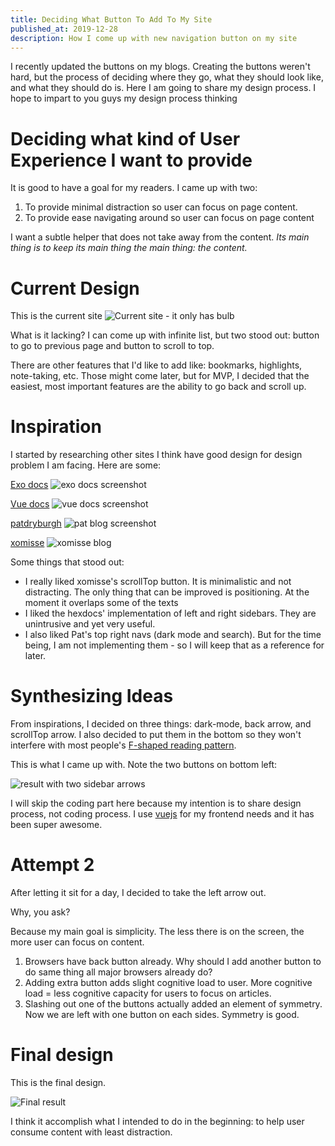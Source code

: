 ```yaml
---
title: Deciding What Button To Add To My Site
published_at: 2019-12-28
description: How I come up with new navigation button on my site
---
```


I recently updated the buttons on my blogs. Creating the buttons weren't hard, but the process of deciding where they go, what they should look like, and what they should do is. Here I am going to share my design process. I hope to impart to you guys my design process thinking

# Deciding what kind of User Experience I want to provide

It is good to have a goal for my readers. I came up with two:

1. To provide minimal distraction so user can focus on page content.
2. To provide ease navigating around so user can focus on page content

I want a subtle helper that does not take away from the content. *Its main thing is to keep its main thing the main thing: the content.*


# Current Design

This is the current site
![Current site - it only has bulb](https://firebasestorage.googleapis.com/v0/b/archer-import.appspot.com/o/blogs%2F2019%2F12%2F28%2Firiancurrent.png?alt=media&token=389ba3aa-f7ba-42a4-a878-468aefb3180b)

What is it lacking? I can come up with infinite list, but two stood out: button to go to previous page and button to scroll to top.

There are other features that I'd like to add like: bookmarks, highlights, note-taking, etc. Those might come later, but for MVP, I decided that the easiest, most important features are the ability to go back and scroll up.

# Inspiration

I started by researching other sites I think have good design for design problem I am facing. Here are some:

[Exo docs](https://hexdocs.pm/exo/Exo.html)
![exo docs screenshot](https://firebasestorage.googleapis.com/v0/b/archer-import.appspot.com/o/blogs%2F2019%2F12%2F28%2Finspiration-exo.png?alt=media&token=f2180129-f313-4984-9b80-bc5d8e846cd0)

[Vue docs](https://vuejs.org/v2/guide/)
![vue docs screenshot](https://firebasestorage.googleapis.com/v0/b/archer-import.appspot.com/o/blogs%2F2019%2F12%2F28%2Finspiration-vue.png?alt=media&token=3578d33b-3bbd-493e-9748-685922d396ff)

[patdryburgh](https://patdryburgh.com/)
![pat blog screenshot](https://firebasestorage.googleapis.com/v0/b/archer-import.appspot.com/o/blogs%2F2019%2F12%2F28%2Finspiration-pat.png?alt=media&token=088e6717-5985-4c70-8d08-197522542aaf)

[xomisse](https://xomisse.com/blog/add-a-scroll-back-to-top-button-to-blogger/)
![xomisse blog](https://firebasestorage.googleapis.com/v0/b/archer-import.appspot.com/o/blogs%2F2019%2F12%2F28%2Finspiration-xomisse.png?alt=media&token=c9bb772a-8108-494d-b303-9922340c8dd3)


Some things that stood out:
- I really liked xomisse's scrollTop button. It is minimalistic and not distracting. The only thing that can be improved is positioning. At the moment it overlaps some of the texts
- I liked the hexdocs' implementation of left and right sidebars. They are unintrusive and yet very useful.
- I also liked Pat's top right navs (dark mode and search). But for the time being, I am not implementing them - so I will keep that as a reference for later.

# Synthesizing Ideas

From inspirations, I decided on three things: dark-mode, back arrow, and scrollTop arrow. I also decided to put them in the bottom so they won't interfere with most people's [F-shaped reading pattern](https://www.nngroup.com/articles/f-shaped-pattern-reading-web-content-discovered/).

This is what I came up with. Note the two buttons on bottom left:

![result with two sidebar arrows](https://firebasestorage.googleapis.com/v0/b/archer-import.appspot.com/o/blogs%2F2019%2F12%2F28%2Fresult-twoarrows.png?alt=media&token=e8f0e138-9dfa-4224-a94d-d4b8fc771fa3)

I will skip the coding part here because my intention is to share design process, not coding process. I use [vuejs](https://vuejs.org/) for my frontend needs and it has been super awesome.

# Attempt 2

After letting it sit for a day, I decided to take the left arrow out.

Why, you ask?

Because my main goal is simplicity. The less there is on the screen, the more user can focus on content.

1. Browsers have back button already. Why should I add another button to do same thing all major browsers already do?
2. Adding extra button adds slight cognitive load to user. More cognitive load = less cognitive capacity for users to focus on articles.
3. Slashing out one of the buttons actually added an element of symmetry. Now we are left with one button on each sides. Symmetry is good.

# Final design

This is the final design.

![Final result](https://firebasestorage.googleapis.com/v0/b/archer-import.appspot.com/o/blogs%2F2019%2F12%2F28%2Ffinalresult.png?alt=media&token=4bc35057-c590-427d-80f5-7bdac367b3a3)

I think it accomplish what I intended to do in the beginning: to help user consume content with least distraction.
